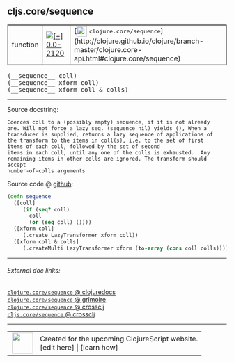 ## cljs.core/sequence



 <table border="1">
<tr>
<td>function</td>
<td><a href="https://github.com/cljsinfo/cljs-api-docs/tree/0.0-2120"><img valign="middle" alt="[+] 0.0-2120" title="Added in 0.0-2120" src="https://img.shields.io/badge/+-0.0--2120-lightgrey.svg"></a> </td>
<td>
[<img height="24px" valign="middle" src="http://i.imgur.com/1GjPKvB.png"> <samp>clojure.core/sequence</samp>](http://clojure.github.io/clojure/branch-master/clojure.core-api.html#clojure.core/sequence)
</td>
</tr>
</table>


 <samp>
(__sequence__ coll)<br>
</samp>
 <samp>
(__sequence__ xform coll)<br>
</samp>
 <samp>
(__sequence__ xform coll & colls)<br>
</samp>

---





Source docstring:

```
Coerces coll to a (possibly empty) sequence, if it is not already
one. Will not force a lazy seq. (sequence nil) yields (), When a
transducer is supplied, returns a lazy sequence of applications of
the transform to the items in coll(s), i.e. to the set of first
items of each coll, followed by the set of second
items in each coll, until any one of the colls is exhausted.  Any
remaining items in other colls are ignored. The transform should accept
number-of-colls arguments
```


Source code @ [github](https://github.com/clojure/clojurescript/blob/r2814/src/cljs/cljs/core.cljs#L3277-L3293):

```clj
(defn sequence
  ([coll]
     (if (seq? coll)
       coll
       (or (seq coll) ())))
  ([xform coll]
     (.create LazyTransformer xform coll))
  ([xform coll & colls]
     (.createMulti LazyTransformer xform (to-array (cons coll colls)))))
```

<!--
Repo - tag - source tree - lines:

 <pre>
clojurescript @ r2814
└── src
    └── cljs
        └── cljs
            └── <ins>[core.cljs:3277-3293](https://github.com/clojure/clojurescript/blob/r2814/src/cljs/cljs/core.cljs#L3277-L3293)</ins>
</pre>

-->

---



###### External doc links:

[`clojure.core/sequence` @ clojuredocs](http://clojuredocs.org/clojure.core/sequence)<br>
[`clojure.core/sequence` @ grimoire](http://conj.io/store/v1/org.clojure/clojure/1.7.0-beta3/clj/clojure.core/sequence/)<br>
[`clojure.core/sequence` @ crossclj](http://crossclj.info/fun/clojure.core/sequence.html)<br>
[`cljs.core/sequence` @ crossclj](http://crossclj.info/fun/cljs.core.cljs/sequence.html)<br>

---

 <table>
<tr><td>
<img valign="middle" align="right" width="48px" src="http://i.imgur.com/Hi20huC.png">
</td><td>
Created for the upcoming ClojureScript website.<br>
[edit here] | [learn how]
</td></tr></table>

[edit here]:https://github.com/cljsinfo/cljs-api-docs/blob/master/cljsdoc/cljs.core_sequence.cljsdoc
[learn how]:https://github.com/cljsinfo/cljs-api-docs/wiki/cljsdoc-files

<!--

This information was too distracting to show to readers, but I'll leave it
commented here since it is helpful to:

- pretty-print the data used to generate this document
- and show how to retrieve that data



The API data for this symbol:

```clj
{:ns "cljs.core",
 :name "sequence",
 :signature ["[coll]" "[xform coll]" "[xform coll & colls]"],
 :history [["+" "0.0-2120"]],
 :type "function",
 :full-name-encode "cljs.core_sequence",
 :source {:code "(defn sequence\n  ([coll]\n     (if (seq? coll)\n       coll\n       (or (seq coll) ())))\n  ([xform coll]\n     (.create LazyTransformer xform coll))\n  ([xform coll & colls]\n     (.createMulti LazyTransformer xform (to-array (cons coll colls)))))",
          :title "Source code",
          :repo "clojurescript",
          :tag "r2814",
          :filename "src/cljs/cljs/core.cljs",
          :lines [3277 3293]},
 :full-name "cljs.core/sequence",
 :clj-symbol "clojure.core/sequence",
 :docstring "Coerces coll to a (possibly empty) sequence, if it is not already\none. Will not force a lazy seq. (sequence nil) yields (), When a\ntransducer is supplied, returns a lazy sequence of applications of\nthe transform to the items in coll(s), i.e. to the set of first\nitems of each coll, followed by the set of second\nitems in each coll, until any one of the colls is exhausted.  Any\nremaining items in other colls are ignored. The transform should accept\nnumber-of-colls arguments"}

```

Retrieve the API data for this symbol:

```clj
;; from Clojure REPL
(require '[clojure.edn :as edn])
(-> (slurp "https://raw.githubusercontent.com/cljsinfo/cljs-api-docs/catalog/cljs-api.edn")
    (edn/read-string)
    (get-in [:symbols "cljs.core/sequence"]))
```

-->
